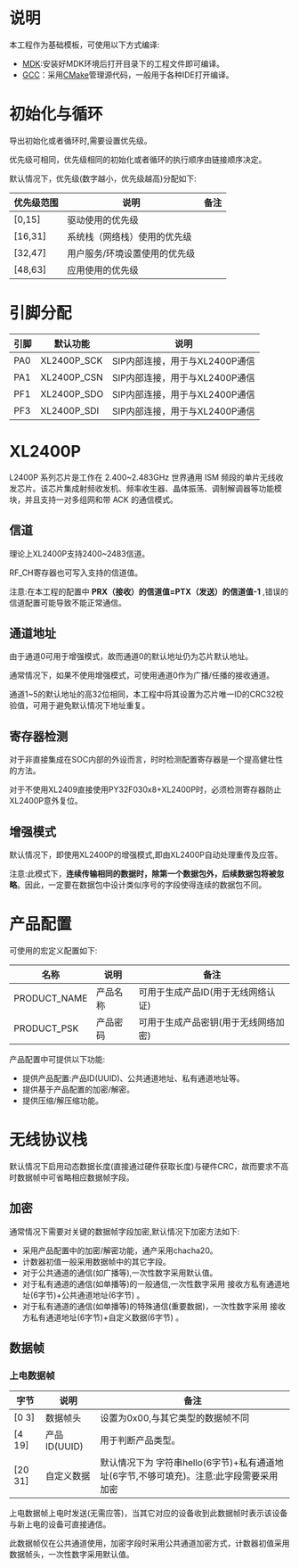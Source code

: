 # 说明

本工程作为基础模板，可使用以下方式编译:

- [MDK](MDK-ARM):安装好MDK环境后打开目录下的工程文件即可编译。
- [GCC](GCC)：采用[CMake](https://cmake.org)管理源代码，一般用于各种IDE打开编译。

# 初始化与循环

导出初始化或者循环时,需要设置优先级。

优先级可相同，优先级相同的初始化或者循环的执行顺序由链接顺序决定。

默认情况下，优先级(数字越小，优先级越高)分配如下:

| 优先级范围 | 说明                          | 备注 |
| ---------- | ----------------------------- | ---- |
| [0,15]     | 驱动使用的优先级              |      |
| [16,31]    | 系统栈（网络栈）使用的优先级  |      |
| [32,47]    | 用户服务/环境设置使用的优先级 |      |
| [48,63]    | 应用使用的优先级              |      |



# 引脚分配

| 引脚 | 默认功能    | 说明                           |
| ---- | ----------- | ------------------------------ |
| PA0  | XL2400P_SCK | SIP内部连接，用于与XL2400P通信 |
| PA1  | XL2400P_CSN | SIP内部连接，用于与XL2400P通信 |
| PF1  | XL2400P_SDO | SIP内部连接，用于与XL2400P通信 |
| PF3  | XL2400P_SDI | SIP内部连接，用于与XL2400P通信 |

# XL2400P

L2400P 系列芯片是工作在 2.400~2.483GHz 世界通用 ISM 频段的单片无线收发芯片。该芯片集成射频收发机、频率收生器、晶体振荡、调制解调器等功能模块，并且支持一对多组网和带 ACK 的通信模式。

## 信道

理论上XL2400P支持2400~2483信道。

RF_CH寄存器也可写入支持的信道值。

注意:在本工程的配置中 **PRX（接收）的信道值=PTX（发送）的信道值-1** ,错误的信道配置可能导致不能正常通信。

## 通道地址

由于通道0可用于增强模式，故而通道0的默认地址仍为芯片默认地址。

通常情况下，如果不使用增强模式，可使用通道0作为广播/任播的接收通道。

通道1~5的默认地址的高32位相同，本工程中将其设置为芯片唯一ID的CRC32校验值，可用于避免默认情况下地址重复。

## 寄存器检测

对于非直接集成在SOC内部的外设而言，时时检测配置寄存器是一个提高健壮性的方法。

对于不使用XL2409直接使用PY32F030x8+XL2400P时，必须检测寄存器防止XL2400P意外复位。

## 增强模式

默认情况下，即使用XL2400P的增强模式,即由XL2400P自动处理重传及应答。

注意:此模式下，**连续传输相同的数据时，除第一个数据包外，后续数据包将被忽略**。因此，一定要在数据包中设计类似序号的字段使得连续的数据包不同。

# 产品配置

可使用的宏定义配置如下:

| 名称         | 说明     | 备注                                 |
| ------------ | -------- | ------------------------------------ |
| PRODUCT_NAME | 产品名称 | 可用于生成产品ID(用于无线网络认证)   |
| PRODUCT_PSK  | 产品密码 | 可用于生成产品密钥(用于无线网络加密) |

产品配置中可提供以下功能:

- 提供产品配置:产品ID(UUID)、公共通道地址、私有通道地址等。
- 提供基于产品配置的加密/解密。
- 提供压缩/解压缩功能。

# 无线协议栈

默认情况下启用动态数据长度(直接通过硬件获取长度)与硬件CRC，故而要求不高时数据帧中可省略相应数据帧字段。

## 加密

通常情况下需要对关键的数据帧字段加密,默认情况下加密方法如下:

- 采用产品配置中的加密/解密功能，通产采用chacha20。
- 计数器初值一般采用数据帧中的其它字段。
- 对于公共通道的通信(如广播等),一次性数字采用默认值。
- 对于私有通道的通信(如单播等)的一般通信,一次性数字采用 接收方私有通道地址(6字节)+公共通道地址(6字节) 。
- 对于私有通道的通信(如单播等)的特殊通信(重要数据)，一次性数字采用 接收方私有通道地址(6字节)+自定义数据(6字节) 。

## 数据帧

### 上电数据帧

| 字节    | 说明         | 备注                                                         |
| ------- | ------------ | ------------------------------------------------------------ |
| [0 3]   | 数据帧头     | 设置为0x00,与其它类型的数据帧不同                            |
| [4 19]  | 产品ID(UUID) | 用于判断产品类型。                                           |
| [20 31] | 自定义数据   | 默认情况下为 字符串hello(6字节)+私有通道地址(6字节,不够可填充)。注意:此字段需要采用加密 |

上电数据帧上电时发送(无需应答)，当其它对应的设备收到此数据帧时表示该设备与新上电的设备可直接通信。

此数据帧仅在公共通道使用，加密字段时采用公共通道加密方式，计数器初值采用数据帧头，一次性数字采用默认值。